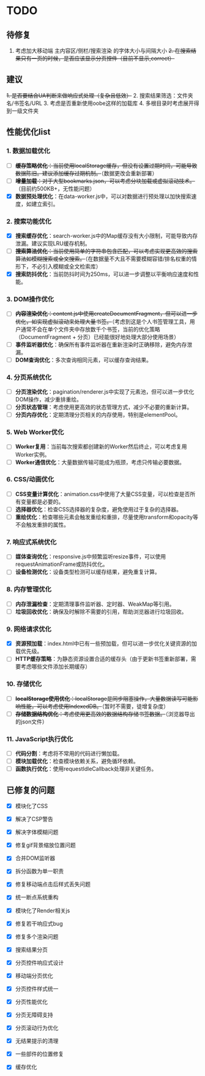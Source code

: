 # TODO

## 待修复
1. 考虑加大移动端 主内容区/侧栏/搜索渲染 的字体大小与间隔大小
~~2. 在搜索结果只有一页的时候，是否应该显示分页控件（目前不显示,correct）~~

## 建议
~~1. 是否要结合UA判断来做响应式处理（复杂且低效）~~
2. 搜索结果筛选：文件夹名/书签名/URL
3. 考虑是否重新使用oobe这样的加载库
4. 多根目录时考虑展开得到一级文件夹

## 性能优化list

### 1. 数据加载优化
- [ ] ~~**缓存策略优化**：当前使用localStorage缓存，但没有设置过期时间，可能导致数据陈旧。建议添加缓存过期机制。~~（数据更改会重新部署）
- [ ] ~~**增量加载**：对于大型bookmarks.json，可以考虑分块加载或虚拟滚动技术。~~（目前约500KB+，无性能问题）
- [x] **数据预处理优化**：在data-worker.js中，可以对数据进行预处理以加快搜索速度，如建立索引。

### 2. 搜索功能优化
- [x] **搜索缓存优化**：search-worker.js中的Map缓存没有大小限制，可能导致内存泄漏。建议实现LRU缓存机制。
- [ ] ~~**搜索算法优化**：当前使用简单的字符串包含匹配，可以考虑实现更高效的搜索算法如模糊搜索或全文搜索。~~（在数据量不大且不需要模糊容错/排名权重的情形下，不必引入模糊或全文检索库）
- [x] **搜索防抖优化**：当前防抖时间为250ms，可以进一步调整以平衡响应速度和性能。

### 3. DOM操作优化
- [ ] ~~**内容渲染优化**：content.js中使用createDocumentFragment，但可以进一步优化，如实现虚拟滚动来处理大量书签。~~（考虑到这是个人书签管理工具，用户通常不会在单个文件夹中存放数千个书签，当前的优化策略（DocumentFragment + 分页）已经能很好地处理大部分使用场景）
- [ ] **事件监听器优化**：确保所有事件监听器在重新渲染时正确移除，避免内存泄漏。
- [ ] **DOM查询优化**：多次查询相同元素，可以缓存查询结果。

### 4. 分页系统优化
- [ ] **分页渲染优化**：pagination/renderer.js中实现了元素池，但可以进一步优化DOM操作，减少重排重绘。
- [ ] **分页状态管理**：考虑使用更高效的状态管理方式，减少不必要的重新计算。
- [ ] **分页内存优化**：定期清理分页相关的内存使用，特别是elementPool。

### 5. Web Worker优化
- [ ] **Worker复用**：当前每次搜索都创建新的Worker然后终止，可以考虑复用Worker实例。
- [ ] **Worker通信优化**：大量数据传输可能成为瓶颈，考虑只传输必要数据。

### 6. CSS/动画优化
- [ ] **CSS变量计算优化**：animation.css中使用了大量CSS变量，可以检查是否所有变量都是必要的。
- [ ] **选择器优化**：检查CSS选择器的复杂度，避免使用过于复杂的选择器。
- [ ] **重绘优化**：检查哪些元素会触发重绘和重排，尽量使用transform和opacity等不会触发重排的属性。

### 7. 响应式系统优化
- [ ] **媒体查询优化**：responsive.js中频繁监听resize事件，可以使用requestAnimationFrame或防抖优化。
- [ ] **设备检测优化**：设备类型检测可以缓存结果，避免重复计算。

### 8. 内存管理优化
- [ ] **内存泄漏检查**：定期清理事件监听器、定时器、WeakMap等引用。
- [ ] **垃圾回收优化**：确保及时解除不需要的引用，帮助浏览器进行垃圾回收。

### 9. 网络请求优化
- [x] **资源预加载**：index.html中已有一些预加载，但可以进一步优化关键资源的加载优先级。
- [ ] **HTTP缓存策略**：为静态资源设置合适的缓存头（由于更新书签重新部署，需要考虑哪些文件添加长期缓存）

### 10. 存储优化
- [ ] ~~**localStorage使用优化**：localStorage是同步阻塞操作，大量数据读写可能影响性能，可以考虑使用IndexedDB。~~（暂时不需要，徒增复杂度）
- [ ] ~~**存储数据结构优化**：考虑使用更高效的数据结构存储书签数据。~~（浏览器导出的json文件）

### 11. JavaScript执行优化
- [ ] **代码分割**：考虑将不常用的代码进行懒加载。
- [ ] **模块加载优化**：检查模块依赖关系，避免循环依赖。
- [ ] **函数执行优化**：使用requestIdleCallback处理非关键任务。

## 已修复的问题

- [x] 模块化了CSS

- [x] 解决了CSP警告

- [x] 解决字体模糊问题

- [x] 修复gif背景缩放位置问题

- [x] 合并DOM监听器

- [x] 拆分函数为单一职责

- [x] 修复移动端点击后样式丢失问题

- [x] 统一断点系统重构

- [x] 模块化了Render相关js

- [x] 修复若干响应式bug

- [x] 修复多个渲染问题

- [x] 搜索结果分页

- [x] 分页控件响应式设计

- [x] 移动端分页优化

- [x] 分页控件样式统一

- [x] 分页性能优化

- [x] 分页无障碍支持

- [x] 分页滚动行为优化

- [x] 无结果提示的清理

- [x] 一些部件的位置修复

- [x] 缓存优化